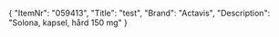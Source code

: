 {
  "ItemNr": "059413",
  "Title": "test",
  "Brand": "Actavis",
  "Description": "Solona, kapsel, hård 150 mg"
}